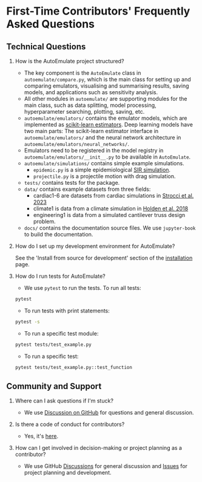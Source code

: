 # First-Time Contributors' Frequently Asked Questions

## Technical Questions

1. How is the AutoEmulate project structured?
   <!-- An introduction to the project's architecture and where contributors can find key components. -->
   * The key component is the `AutoEmulate` class in `autoemulate/compare.py`, which is the main class for setting up and comparing emulators, visualising and summarising results, saving models, and applications such as sensitivity analysis.
   * All other modules in `autoemulate/` are supporting modules for the main class, such as data splitting, model processing, hyperparameter searching, plotting, saving, etc.
   * `autoemulate/emulators/` contains the emulator models, which are implemented as [scikit-learn estimators](https://scikit-learn.org/1.5/developers/develop.html). Deep learning models have two main parts: The scikit-learn estimator interface in `autoemulate/emulators/` and the neural network architecture in `autoemulate/emulators/neural_networks/`.
   * Emulators need to be registered in the model registry in `autoemulate/emulators/__init__.py` to be available in `AutoEmulate`.
   * `autoemulate/simulations/` contains simple example simulations.
      * `epidemic.py` is a simple epidemiological [SIR simulation](https://en.wikipedia.org/wiki/Compartmental_models_in_epidemiology).
      * `projectile.py` is a projectile motion with drag simulation.
   * `tests/` contains tests for the package.
   * `data/` contains example datasets from three fields:
      * cardiac1-6 are datasets from cardiac simulations in [Strocci et al. 2023](https://journals.plos.org/ploscompbiol/article?id=10.1371/journal.pcbi.1011257)
      * climate1 is data from a climate simulation in [Holden et al. 2018](https://www.nature.com/articles/s41558-018-0197-7)
      * engineering1 is data from a simulated cantilever truss design problem.
   * `docs/` contains the documentation source files. We use `jupyter-book` to build the documentation.

2. How do I set up my development environment for AutoEmulate?
   <!-- Steps to configure a local development environment, including any necessary tools or dependencies. -->
   See the 'Install from source for development' section of the [installation](../../installation.md) page.

3. How do I run tests for AutoEmulate?
   <!-- Instructions on how to execute the project's test suite to ensure changes do not introduce regressions. -->
   * We use `pytest` to run the tests. To run all tests:

   ```bash
   pytest
   ```

   * To run tests with print statements:

   ```bash
   pytest -s
   ```

   * To run a specific test module:

   ```bash
   pytest tests/test_example.py
   ```

   * To run a specific test:

   ```bash
   pytest tests/test_example.py::test_function
   ```

## Community and Support

1. Where can I ask questions if I'm stuck?
   <!-- Information on where to find support, such as community forums, chat channels, or mailing lists. -->
   * We use [Discussion on GitHub](https://github.com/alan-turing-institute/autoemulate/discussions) for questions and general discussion.

2. Is there a code of conduct for contributors?
   <!-- Details on the project's code of conduct, expectations for respectful and constructive interaction, and how to report violations. -->
   * Yes, it's [here](../code-of-conduct.md).

3. How can I get involved in decision-making or project planning as a contributor?
   <!-- Explanation of how the project governance works, ways to participate in project roadmap discussions, and opportunities for contributors to influence development priorities. -->
   * We use GitHub [Discussions](https://github.com/alan-turing-institute/autoemulate/discussions) for general discussion and [Issues](https://github.com/alan-turing-institute/autoemulate/issues) for project planning and development.